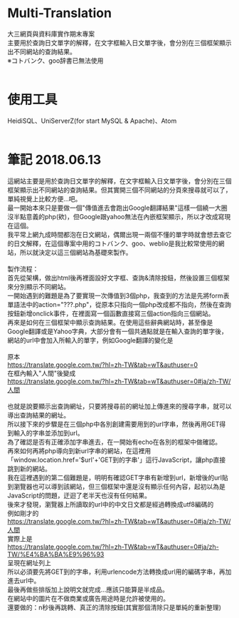 # Multi-Translation<br>
大三網頁與資料庫實作期末專案<br>
主要用於查詢日文單字的解釋，在文字框輸入日文單字後，會分別在三個框架顯示出不同網站的查詢結果。<br>
※コトバンク、goo辞書已無法使用<br>
<br>
# 使用工具<br>
HeidiSQL、UniServerZ(for start MySQL & Apache)、Atom<br>
<br>
# 筆記 2018.06.13<br>
這網站主要是用於查詢日文單字的解釋，在文字框輸入日文單字後，會分別在三個框架顯示出不同網站的查詢結果。但其實開三個不同網站的分頁來搜尋就可以了，單純視覺上比較方便...吧。<br>
最一開始本來只是要做一個"傳值進去會跑出Google翻譯結果"這樣一個繞一大圈沒半點意義的php(欸)，但Google跟yahoo無法在內嵌框架顯示，所以才改成寫現在這個。<br>
我平常上網九成時間都泡在日文網站，偶爾出現一兩個不懂的單字時就會想去查它的日文解釋，在這個專案中用的コトバンク、goo、weblio是我比較常使用的網站，所以就決定以這三個網站為基礎來製作。<br>
<br>
製作流程：<br>
首先從架構，做出html後再裡面設好文字框、查詢&清除按鈕，然後設置三個框架來分別顯示不同網站。<br>
一開始遇到的難題是為了要實現一次傳值到3個php，我查到的方法是先將form表單語法中的action="???.php"，從原本只指向一個php改成都不指向，然後在查詢按鈕新增onclick事件，在裡面寫一個函數直接寫三個action指向三個網站。<br>
再來是如何在三個框架中顯示查詢結果。在使用這些辭典網站時，甚至像是Google翻譯或是Yahoo字典，大部分會有一個共通點就是在輸入查詢的單字後，網站的url中會加入所輸入的單字，例如Google翻譯的變化是<br>
<br>
原本<br>
https://translate.google.com.tw/?hl=zh-TW&tab=wT&authuser=0<br>
在框內輸入"人間"後變成<br>
https://translate.google.com.tw/?hl=zh-TW&tab=wT&authuser=0#ja/zh-TW/人間<br>
<br>
也就是說要顯示出查詢網址，只要將搜尋前的網址加上傳進來的搜尋字串，就可以導出查詢結果的網址。<br>
所以接下來的步驟是在三個php中各別創建需要用到的url字串，然後再用GET得到輸入的字串並添加到url。<br>
為了確認是否有正確添加字串進去，在一開始有echo在各別的框架中做確認。<br>
再來如何再將php導向到新url字串的網站，在這裡用「window.location.href='$url'+'GET到的字串'」這行JavaScript，讓php直接跳到新的網站。<br>
我在這裡遇到的第二個難題是，明明有確認GET字串有新增到url，新增後的url貼到瀏覽器也可以導到該網站，但三個框架中還是沒有顯示任何內容，起初以為是JavaScript的問題，迂迴了老半天也沒有任何結果。<br>
後來才發現，瀏覽器上所讀取的url中的中文日文都是經過轉換成utf8編碼的<br>
例如剛才的<br>
https://translate.google.com.tw/?hl=zh-TW&tab=wT&authuser=0#ja/zh-TW/人間<br>
實際上是<br>
https://translate.google.com.tw/?hl=zh-TW&tab=wT&authuser=0#ja/zh-TW/%E4%BA%BA%E9%96%93<br>
呈現在網址列上<br>
所以必須要先將GET到的字串，利用urlencode方法轉換成url用的編碼字串，再加進去url中。<br>
最後再做些排版加上說明文就完成...應該只能算是半成品。<br>
在網站中的圖片在不做商業或廣告用途時是允許被使用的。<br>
還要做的：n秒後再跳轉、真正的清除按鈕(其實那個清除只是單純的重新整理)
